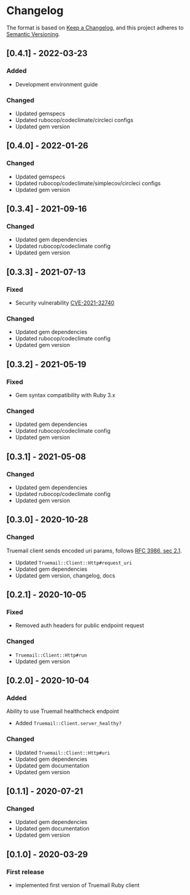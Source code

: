 # Changelog

The format is based on [Keep a Changelog](https://keepachangelog.com/en/1.0.0/), and this project adheres to [Semantic Versioning](https://semver.org/spec/v2.0.0.html).

## [0.4.1] - 2022-03-23

### Added

- Development environment guide

### Changed

- Updated gemspecs
- Updated rubocop/codeclimate/circleci configs
- Updated gem version

## [0.4.0] - 2022-01-26

### Changed

- Updated gemspecs
- Updated rubocop/codeclimate/simplecov/circleci configs
- Updated gem version

## [0.3.4] - 2021-09-16

### Changed

- Updated gem dependencies
- Updated rubocop/codeclimate config
- Updated gem version

## [0.3.3] - 2021-07-13

### Fixed

- Security vulnerability [CVE-2021-32740](https://github.com/advisories/GHSA-jxhc-q857-3j6g)

### Changed

- Updated gem dependencies
- Updated rubocop/codeclimate config
- Updated gem version

## [0.3.2] - 2021-05-19

### Fixed

- Gem syntax compatibility with Ruby 3.x

### Changed

- Updated gem dependencies
- Updated rubocop/codeclimate config
- Updated gem version

## [0.3.1] - 2021-05-08

### Changed

- Updated gem dependencies
- Updated rubocop/codeclimate config
- Updated gem version

## [0.3.0] - 2020-10-28

### Changed

Truemail client sends encoded uri params, follows [RFC 3986, sec 2.1](https://tools.ietf.org/html/rfc3986#section-2.1).

- Updated `Truemail::Client::Http#request_uri`
- Updated gem dependencies
- Updated gem version, changelog, docs

## [0.2.1] - 2020-10-05

### Fixed

- Removed auth headers for public endpoint request

### Changed

- `Truemail::Client::Http#run`
- Updated gem version

## [0.2.0] - 2020-10-04

### Added

Ability to use Truemail healthcheck endpoint

- Added `Truemail::Client.server_healthy?`

### Changed

- Updated `Truemail::Client::Http#uri`
- Updated gem dependencies
- Updated gem documentation
- Updated gem version

## [0.1.1] - 2020-07-21

### Changed

- Updated gem dependencies
- Updated gem documentation
- Updated gem version

## [0.1.0] - 2020-03-29

### First release

- implemented first version of Truemail Ruby client
